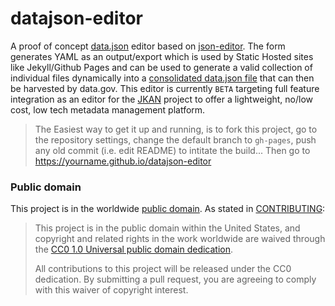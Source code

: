 # datajson-editor

A proof of concept [data.json](https://project-open-data.cio.gov/v1.1/schema/) editor based on [json-editor](https://github.com/JJediny/json-editor). The form generates YAML as an output/export which is used by Static Hosted sites like Jekyll/Github Pages and can be used to generate a valid collection of individual files dynamically into a [consolidated data.json file](https://github.com/timwis/jkan/issues/34) that can then be harvested by data.gov. This editor is currently `BETA` targeting full feature integration as an editor for the [JKAN](https://github.com/timwis/jkan) project to offer a lightweight, no/low cost, low tech metadata management platform.

> The Easiest way to get it up and running, is to fork this project, go to the repository settings, change the default branch to `gh-pages`, push any old commit (i.e. edit README) to intitate the build... Then go to https://yourname.github.io/datajson-editor


### Public domain

This project is in the worldwide [public domain](LICENSE.md). As stated in [CONTRIBUTING](CONTRIBUTING.md):

> This project is in the public domain within the United States, and copyright and related rights in the work worldwide are waived through the [CC0 1.0 Universal public domain dedication](https://creativecommons.org/publicdomain/zero/1.0/).
>
> All contributions to this project will be released under the CC0 dedication. By submitting a pull request, you are agreeing to comply with this waiver of copyright interest.
